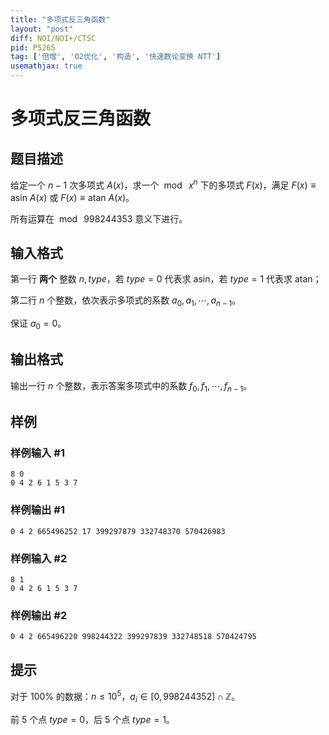 ```yaml
---
title: "多项式反三角函数"
layout: "post"
diff: NOI/NOI+/CTSC
pid: P5265
tag: ['倍增', 'O2优化', '构造', '快速数论变换 NTT']
usemathjax: true
---
```


# 多项式反三角函数
## 题目描述

给定一个 $n-1$ 次多项式 $A(x)$，求一个 $\bmod{\:x^n}$ 下的多项式 $F(x)$，满足 $F(x)\equiv\text{asin}\:A(x)$ 或 $F(x)\equiv\text{atan}\:A(x)$。

所有运算在 $\bmod\ 998244353$ 意义下进行。
## 输入格式

第一行 **两个** 整数 $n,type$，若 $type=0$ 代表求 $\text{asin}$，若 $type=1$ 代表求 $\text{atan}$；

第二行 $n$ 个整数，依次表示多项式的系数 $a_0,a_1,\cdots,a_{n-1}$。

保证 $a_0=0$。
## 输出格式

输出一行 $n$ 个整数，表示答案多项式中的系数 $f_0,f_1,\cdots,f_{n-1}$。
## 样例

### 样例输入 #1
```
8 0
0 4 2 6 1 5 3 7
```
### 样例输出 #1
```
0 4 2 665496252 17 399297879 332748370 570426983
```
### 样例输入 #2
```
8 1
0 4 2 6 1 5 3 7
```
### 样例输出 #2
```
0 4 2 665496220 998244322 399297839 332748518 570424795
```
## 提示

对于 $100\%$ 的数据：$n\leq10^5$，$a_i\in[0,998244352]\cap\mathbb{Z}$。

前 $5$ 个点 $type=0$，后 $5$ 个点 $type=1$。
